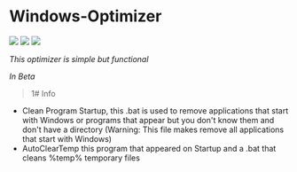 # Windows-Optimizer

![](http://img.shields.io/badge/status-In_Progress-gren.png) ![](http://img.shields.io/badge/version-0.3-gren.png) ![](http://img.shields.io/badge/Bug-0-gren.png)

_This optimizer is simple but functional_

_In Beta_

>1# Info

 * Clean Program Startup, this .bat is used to remove applications that start with Windows or programs that appear but you don't know them and don't have a directory (Warning: This file makes remove all applications that start with Windows)
 * AutoClearTemp this program that appeared on Startup and a .bat that cleans %temp% temporary files
 
